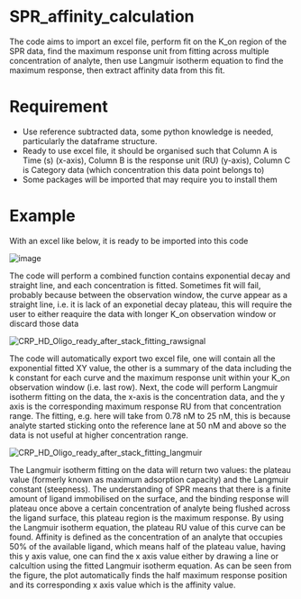 # SPR_affinity_calculation
The code aims to import an excel file, perform fit on the K_on region of the SPR data, find the maximum response unit from fitting across multiple concentration of analyte, then use Langmuir isotherm equation to find the maximum response, then extract affinity data from this fit.
# Requirement
- Use reference subtracted data, some python knowledge is needed, particularly the dataframe structure.
- Ready to use excel file, it should be organised such that Column A is Time (s) (x-axis), Column B is the response unit (RU) (y-axis), Column C is Category data (which concentration this data point belongs to)
- Some packages will be imported that may require you to install them
# Example
With an excel like below, it is ready to be imported into this code

![image](https://github.com/user-attachments/assets/26107181-08eb-4925-b9b5-e93c62443d9e)

The code will perform a combined function contains exponential decay and straight line, and each concentration is fitted. Sometimes fit will fail, probably because between the observation window, the curve appear as a straight line, i.e. it is lack of an exponetial decay plateau, this will require the user to either reaquire the data with longer K_on observation window or discard those data

![CRP_HD_Oligo_ready_after_stack_fitting_rawsignal](https://github.com/user-attachments/assets/81ee1448-0553-4aa9-bef8-d4a29a6c0bed)

The code will automatically export two excel file, one will contain all the exponential fitted XY value, the other is a summary of the data including the k constant for each curve and the maximum response unit within your K_on observation window (i.e. last row).
Next, the code will perform Langmuir isotherm fitting on the data, the x-axis is the concentration data, and the y axis is the corresponding maximum response RU from that concentration range. The fitting, e.g. here will take from 0.78 nM to 25 nM, this is because analyte started sticking onto the reference lane at 50 nM and above so the data is not useful at higher concentration range.

![CRP_HD_Oligo_ready_after_stack_fitting_langmuir](https://github.com/user-attachments/assets/5bb0bdf0-870c-477d-a0d9-2ed8953495a6)

The Langmuir isotherm fitting on the data will return two values: the plateau value (formerly known as maximum adsorption capacity) and the Langmuir constant (steepness). The understanding of SPR means that there is a finite amount of ligand immobilised on the surface, and the binding response will plateau once above a certain concentration of analyte being flushed across the ligand surface, this plateau region is the maximum response. By using the Langmuir isotherm equation, the plateau RU value of this curve can be found.
Affinity is defined as the concentration of an analyte that occupies 50% of the available ligand, which means half of the plateau value, having this y axis value, one can find the x axis value either by drawing a line or calcultion using the fitted Langmuir isotherm equation.
As can be seen from the figure, the plot automatically finds the half maximum response position and its corresponding x axis value which is the affinity value.
